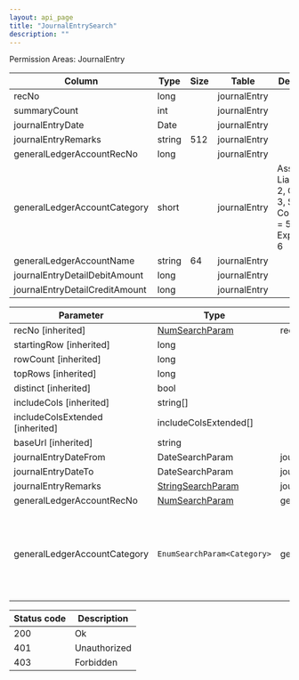 ```yaml
---
layout: api_page
title: "JournalEntrySearch"
description: ""
---
```




Permission Areas: JournalEntry

| Column | Type | Size | Table | Description |
| ------ | ---- | ---- | ----- | ----------- |
| recNo | long |  | journalEntry | 
| summaryCount | int |  | journalEntry | 
| journalEntryDate | Date |  | journalEntry | 
| journalEntryRemarks | string | 512 | journalEntry | 
| generalLedgerAccountRecNo | long |  | journalEntry | 
| generalLedgerAccountCategory | short |  | journalEntry | Assets = 1, Liabilities = 2, Capital = 3, Sales = 4, CostOfSales = 5, Expenses = 6
| generalLedgerAccountName | string | 64 | journalEntry | 
| journalEntryDetailDebitAmount | long |  | journalEntry | 
| journalEntryDetailCreditAmount | long |  | journalEntry | 

| Parameter | Type | Linked Column | Description |
| --------- | ---- | ------------- | ----------- |
| recNo [inherited] | [NumSearchParam](NumSearchParam) | recNo | 
| startingRow [inherited] | long |  | 
| rowCount [inherited] | long |  | 
| topRows [inherited] | long |  | 
| distinct [inherited] | bool |  | 
| includeCols [inherited] | string[] |  | 
| includeColsExtended [inherited] | includeColsExtended[] |  | 
| baseUrl [inherited] | string |  | 
| journalEntryDateFrom | DateSearchParam | journalEntryDate | 
| journalEntryDateTo | DateSearchParam | journalEntryDate | 
| journalEntryRemarks | [StringSearchParam](StringSearchParam) | journalEntryRemarks | 
| generalLedgerAccountRecNo | [NumSearchParam](NumSearchParam) | generalLedgerAccountRecNo | 
| generalLedgerAccountCategory | `EnumSearchParam<Category>` | generalLedgerAccountCategory | Assets = 1, Liabilities = 2, Capital = 3, Sales = 4, CostOfSales = 5, Expenses = 6

| Status code | Description |
| ----------- | ----------- |
| 200 | Ok |
| 401 | Unauthorized |
| 403 | Forbidden |


